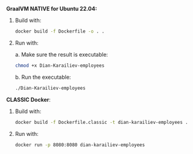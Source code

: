 
**GraalVM NATIVE for Ubuntu 22.04:** 

1. Build with:

    ```bash
    docker build -f Dockerfile -o . .
    ```
2. Run with:

   a. Make sure the result is executable: 
    ```bash
    chmod +x Dian-Karailiev-employees
    ```
   b. Run the executable:
    ```bash
    ./Dian-Karailiev-employees
    ```

**CLASSIC Docker**:

1. Build with:

    ```bash
    docker build -f Dockerfile.classic -t dian-karailiev-employees .
    ```

2. Run with:

    ```bash
    docker run -p 8080:8080 dian-karailiev-employees
    ```
